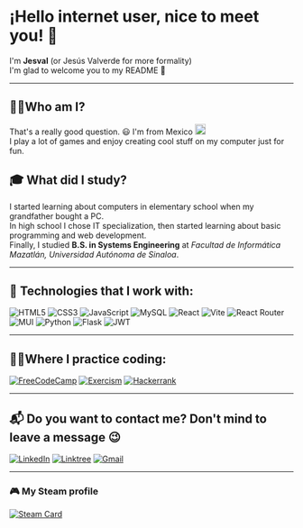 
# ¡Hello internet user, nice to meet you! 👋 
I'm **Jesval**  (or Jesús Valverde for more formality) <br>
I'm glad to welcome you to my README 📄

---

 ## 👨‍💻Who am I?
 That's a really good question. 😃 I'm from Mexico <img src="https://hatscripts.github.io/circle-flags/flags/mx.svg" width="19" /> <br>
 I play a lot of games and enjoy creating cool stuff on my computer just for fun.  

## 🎓 What did I study?  
I started learning about computers in elementary school when my grandfather bought a PC. <br>
In high school I chose IT specialization, then started learning about basic programming and web development. <br>
Finally, I studied **B.S. in Systems Engineering** at *Facultad de Informática Mazatlán, Universidad Autónoma de Sinaloa*. 

---

##  🚀 Technologies that I work with:
![HTML5](https://img.shields.io/badge/html5-%23E34F26.svg?style=for-the-badge&logo=html5&logoColor=white) ![CSS3](https://img.shields.io/badge/css3-%231572B6.svg?style=for-the-badge&logo=css3&logoColor=white) ![JavaScript](https://img.shields.io/badge/javascript-%23323330.svg?style=for-the-badge&logo=javascript&logoColor=%23F7DF1E) ![MySQL](https://img.shields.io/badge/mysql-4479A1.svg?style=for-the-badge&logo=mysql&logoColor=white) ![React](https://img.shields.io/badge/react-%2320232a.svg?style=for-the-badge&logo=react&logoColor=%2361DAFB) ![Vite](https://img.shields.io/badge/vite-%23646CFF.svg?style=for-the-badge&logo=vite&logoColor=white) ![React Router](https://img.shields.io/badge/React_Router-CA4245?style=for-the-badge&logo=react-router&logoColor=white) ![MUI](https://img.shields.io/badge/MUI-%230081CB.svg?style=for-the-badge&logo=mui&logoColor=white) ![Python](https://img.shields.io/badge/python-3670A0?style=for-the-badge&logo=python&logoColor=ffdd54) ![Flask](https://img.shields.io/badge/flask-%23000.svg?style=for-the-badge&logo=flask&logoColor=white) ![JWT](https://img.shields.io/badge/JWT-black?style=for-the-badge&logo=JSON%20web%20tokens)

---


##  🧑‍💻Where I practice coding:

[![FreeCodeCamp](https://img.shields.io/badge/Freecodecamp-%23123.svg?&style=for-the-badge&logo=freecodecamp&logoColor=green)](https://www.freecodecamp.org/jesval)  [![Exercism](https://img.shields.io/badge/Exercism-009CAB?style=for-the-badge&logo=exercism&logoColor=white)](https://exercism.org/profiles/Jesus-Valverde) [![Hackerrank](https://img.shields.io/badge/-Hackerrank-2EC866?style=for-the-badge&logo=HackerRank&logoColor=white)](https://www.hackerrank.com/profile/jesusvalverdeDev)

---


##  📬  Do you want to contact me? Don't mind to leave a message 😉
[![LinkedIn](https://img.shields.io/badge/linkedin-%230077B5.svg?style=for-the-badge&logo=linkedin&logoColor=white)](https://www.linkedin.com/in/jes-val/) [![Linktree](https://img.shields.io/badge/linktree-1de9b6?style=for-the-badge&logo=linktree&logoColor=white)](https://linktr.ee/jes.val) [ ![Gmail](https://img.shields.io/badge/Gmail-D14836?style=for-the-badge&logo=gmail&logoColor=white)](mailto:jesusvalverde.dev@gmail.com) 

---

### 🎮 My Steam profile
[![Steam Card](https://card.yuy1n.io/card/76561198343474406/dark,en,badge,group)](https://steamcommunity.com/id/jesus-valverde/)
